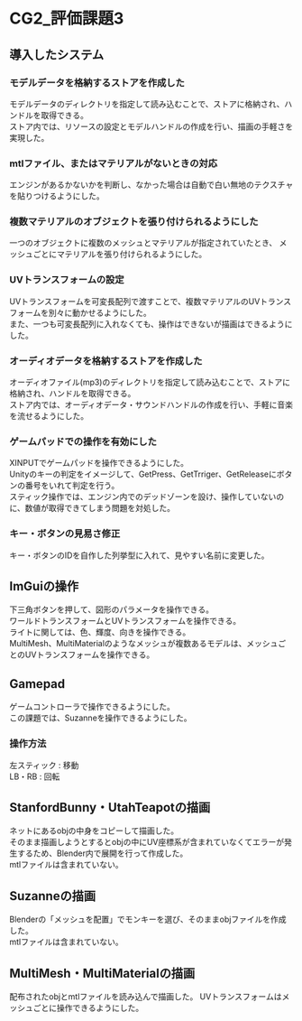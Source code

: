 # CG2_評価課題3

## 導入したシステム

### モデルデータを格納するストアを作成した
モデルデータのディレクトリを指定して読み込むことで、ストアに格納され、ハンドルを取得できる。  
ストア内では、リソースの設定とモデルハンドルの作成を行い、描画の手軽さを実現した。

### mtlファイル、またはマテリアルがないときの対応
エンジンがあるかないかを判断し、なかった場合は自動で白い無地のテクスチャを貼りつけるようにした。

### 複数マテリアルのオブジェクトを張り付けられるようにした
一つのオブジェクトに複数のメッシュとマテリアルが指定されていたとき、
メッシュごとにマテリアルを張り付けられるようにした。

### UVトランスフォームの設定
UVトランスフォームを可変長配列で渡すことで、複数マテリアルのUVトランスフォームを別々に動かせるようにした。  
また、一つも可変長配列に入れなくても、操作はできないが描画はできるようにした。

### オーディオデータを格納するストアを作成した
オーディオファイル(mp3)のディレクトリを指定して読み込むことで、ストアに格納され、ハンドルを取得できる。  
ストア内では、オーディオデータ・サウンドハンドルの作成を行い、手軽に音楽を流せるようにした。

### ゲームパッドでの操作を有効にした
XINPUTでゲームパッドを操作できるようにした。  
Unityのキーの判定をイメージして、GetPress、GetTrriger、GetReleaseにボタンの番号をいれて判定を行う。  
スティック操作では、エンジン内でのデッドゾーンを設け、操作していないのに、数値が取得できてしまう問題を対処した。

### キー・ボタンの見易さ修正
キー・ボタンのIDを自作した列挙型に入れて、見やすい名前に変更した。


## ImGuiの操作

下三角ボタンを押して、図形のパラメータを操作できる。  
ワールドトランスフォームとUVトランスフォームを操作できる。  
ライトに関しては、色、輝度、向きを操作できる。  
MultiMesh、MultiMaterialのようなメッシュが複数あるモデルは、メッシュごとのUVトランスフォームを操作できる。


## Gamepad

ゲームコントローラで操作できるようにした。  
この課題では、Suzanneを操作できるようにした。

### 操作方法

左スティック : 移動  
LB・RB : 回転


## StanfordBunny・UtahTeapotの描画

ネットにあるobjの中身をコピーして描画した。  
そのまま描画しようとするとobjの中にUV座標系が含まれていなくてエラーが発生するため、Blender内で展開を行って作成した。  
mtlファイルは含まれていない。

## Suzanneの描画

Blenderの「メッシュを配置」でモンキーを選び、そのままobjファイルを作成した。  
mtlファイルは含まれていない。

## MultiMesh・MultiMaterialの描画
配布されたobjとmtlファイルを読み込んで描画した。
UVトランスフォームはメッシュごとに操作できるようにした。